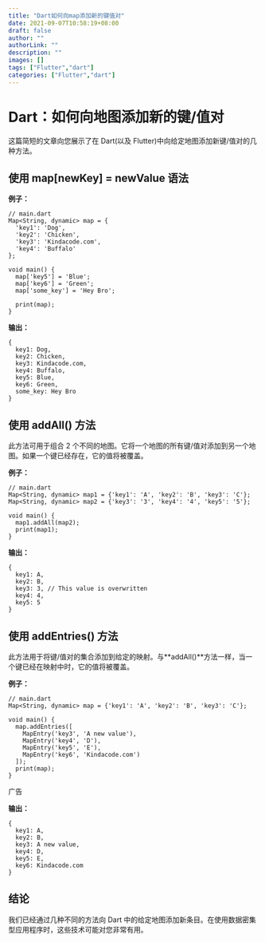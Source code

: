 ```yaml
---
title: "Dart如何向map添加新的键值对"
date: 2021-09-07T10:58:19+08:00
draft: false
author: ""
authorLink: ""
description: ""
images: []
tags: ["Flutter","dart"]
categories: ["Flutter","dart"]
---
```


# Dart：如何向地图添加新的键/值对

这篇简短的文章向您展示了在 Dart(以及 Flutter)中向给定地图添加新键/值对的几种方法。



## 使用 map[newKey] = newValue 语法

**例子：**

```
// main.dart
Map<String, dynamic> map = {
  'key1': 'Dog',
  'key2': 'Chicken',
  'key3': 'Kindacode.com',
  'key4': 'Buffalo'
};

void main() {
  map['key5'] = 'Blue';
  map['key6'] = 'Green';
  map['some_key'] = 'Hey Bro';

  print(map);
}
```

**输出：**

```
{
  key1: Dog, 
  key2: Chicken, 
  key3: Kindacode.com, 
  key4: Buffalo, 
  key5: Blue, 
  key6: Green, 
  some_key: Hey Bro
}
```

## 使用 addAll() 方法

此方法可用于组合 2 个不同的地图。它将一个地图的所有键/值对添加到另一个地图。如果一个键已经存在，它的值将被覆盖。

**例子：**

```
// main.dart
Map<String, dynamic> map1 = {'key1': 'A', 'key2': 'B', 'key3': 'C'};
Map<String, dynamic> map2 = {'key3': '3', 'key4': '4', 'key5': '5'};

void main() {
  map1.addAll(map2);
  print(map1);
}
```

**输出：**

```
{
  key1: A, 
  key2: B, 
  key3: 3, // This value is overwritten
  key4: 4, 
  key5: 5
}
```

## 使用 addEntries() 方法

此方法用于将键/值对的集合添加到给定的映射。与**addAll()**方法一样，当一个键已经在映射中时，它的值将被覆盖。

**例子：**

```
// main.dart
Map<String, dynamic> map = {'key1': 'A', 'key2': 'B', 'key3': 'C'};

void main() {
  map.addEntries([
    MapEntry('key3', 'A new value'),
    MapEntry('key4', 'D'),
    MapEntry('key5', 'E'),
    MapEntry('key6', 'Kindacode.com')
  ]);
  print(map);
}
```

广告

**输出：**

```
{
  key1: A, 
  key2: B, 
  key3: A new value, 
  key4: D, 
  key5: E, 
  key6: Kindacode.com
}
```

## 结论

我们已经通过几种不同的方法向 Dart 中的给定地图添加新条目。在使用数据密集型应用程序时，这些技术可能对您非常有用。
